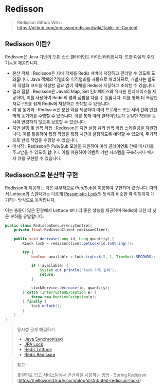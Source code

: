 # Redisson

> Redisson Github Wiki : https://github.com/redisson/redisson/wiki/Table-of-Content

## Redisson 이란?

Redisson은 Java 기반의 오픈 소스 클라이언트 라이브러리입니다. 또한 다음의 주요 기능을 제공합니다.

* 분산 객체 : Redisson은 자바 객체를 Redis 서버에 저장하고 관리할 수 있도록 도와줍니다. Java 객체의 직렬화와 역직렬화를 자동으로 처리하므로, 개발자는 별도의 직렬화 코드를 작성할 필요 없이 객체를 Redis에 저장하고 조회할 수 있습니다.
* 맵과 집합 : Redisson은 Java의 Map, Set 인터페이스와 유사한 인터페이스를 제공하며, 이를 사용하여 Redis의 맵과 집합을 다룰 수 있습니다. 이를 통해 더 복잡한 자료구조를 쉽게 Redis에 저장하고 조작할 수 있습니다.
* 락 및 동기화 : Redisson은 분산 락을 제공하여 여러 프로세스 또는 서버 간에 안전하게 동기화를 수행할 수 있습니다. 이를 통해 여러 클라이언트가 동일한 자원을 동시에 변경하지 않도록 보호할 수 있습니다.
* 지연 실행 및 반복 작업 : Redisson은 지연 실행 큐와 반복 작업 스케줄링을 지원합니다. 이를 활용하여 특정 작업을 특정 시간에 실행하도록 예약할 수 있으며, 주기적으로 반복 작업을 수행할 수 있습니다.
* 메시징 : Redisson은 Pub/Sub 모델을 지원하여 여러 클라이언트 간에 메시지를 주고받을 수 있도록 합니다. 이를 이용하여 이벤트 기반 시스템을 구축하거나 메시지 큐를 구현할 수 있습니다.

## Redisson으로 분산락 구현

Redisson이 제공하는 락은 내부적으로 Pub/Sub을 이용하여 구현되어 있습니다. 따라서 Lettuce의 스핀락과는 다르게 [Pessimistic Lock](https://github.com/tlarbals824/TIL/tree/main/spring/JPA/JPALock.md)의 방식과 비슷한 락 획득까지 대기하는 방식으로 동작합니다.

이는 충돌이 많은 환경에서 Lettuce 보다 더 좋은 성능을 제공하며 Redis에 대한 더 낮은 부하를 유발합니다.

~~~java
public class RedissonConcurrencyControl{
    private final RedissonClient redissonClient;
    
    public void decrease(Long id, Long quantity) {
        RLock lock = redissonClient.getLock(id.toString());

        try {
            boolean available = lock.tryLock(5, 1, TimeUnit.SECONDS);

            if (!available) {
                System.out.println("lock 획득 실패");
                return;
            }

            stockService.decrease(id, quantity);
        } catch (InterruptedException e) {
            throw new RuntimeException(e);
        } finally {
            lock.unlock();
        }
    }
}
~~~


> 동시성 문제 해결하기
> * [Java Synchronized](https://github.com/tlarbals824/TIL/tree/main/java/Synchronized.md)
> * [JPA Lock](https://github.com/tlarbals824/TIL/tree/main/spring/JPA/JPALock.md)
> * [Redis Lettuce](https://github.com/tlarbals824/TIL/tree/main/Redis/RedisLettuce.md)
> * [Redis Redisson](https://github.com/tlarbals824/TIL/tree/main/Redis/RedisRedisson.md)



> 참고 :
> 
> 풀필먼트 입고 서비스팀에서 분산락을 사용하는 방법 - Spring Redisson
(https://helloworld.kurly.com/blog/distributed-redisson-lock/)